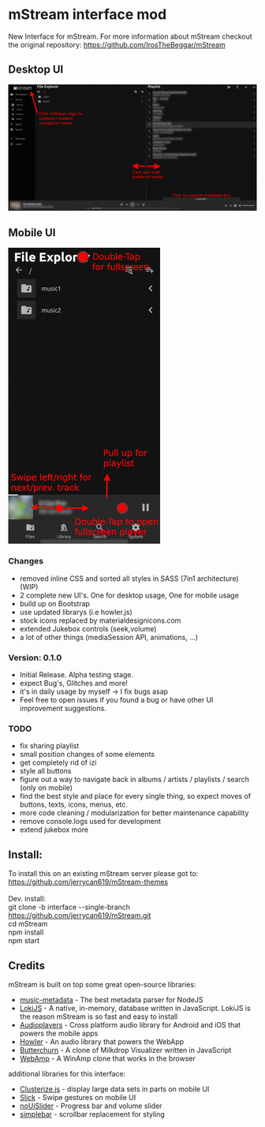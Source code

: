 # mStream interface mod

New Interface for mStream. 
For more information about mStream checkout the original repository: https://github.com/IrosTheBeggar/mStream

## Desktop UI
![](/git_img/desktop.gif)

## Mobile UI
![](/git_img/mobile.gif)

### Changes
* removed inline CSS and sorted all styles in SASS (7in1 architecture) (WIP)
* 2 complete new UI's. One for desktop usage, One for mobile usage
* build up on Bootstrap
* use updated librarys (i.e howler.js)
* stock icons replaced by materialdesignicons.com
* extended Jukebox controls (seek,volume)
* a lot of other things (mediaSession API, animations, ...)

### Version: 0.1.0
* Initial Release. Alpha testing stage.
* expect Bug's, Glitches and more!
* it's in daily usage by myself -> I fix bugs asap
* Feel free to open issues if you found a bug or have other UI improvement suggestions.

### TODO
* fix sharing playlist
* small position changes of some elements
* get completely rid of izi
* style all buttons
* figure out a way to navigate back in albums / artists / playlists / search (only on mobile)
* find the best style and place for every single thing, so expect moves of buttons, texts, icons, menus, etc.
* more code cleaning / modularization for better maintenance capability
* remove console.logs used for development
* extend jukebox more

## Install:
To install this on an existing mStream server please got to: https://github.com/jerrycan619/mStream-themes
<br/><br/>
Dev. install:<br/>
git clone -b interface --single-branch https://github.com/jerrycan619/mStream.git<br/>
cd mStream<br/>
npm install<br/>
npm start<br/>

## Credits

mStream is built on top some great open-source libraries:

* [music-metadata](https://github.com/Borewit/music-metadata) - The best metadata parser for NodeJS
* [LokiJS](https://github.com/techfort/LokiJS) - A native, in-memory, database written in JavaScript.  LokiJS is the reason mStream is so fast and easy to install
* [Audioplayers](https://github.com/luanpotter/audioplayers) - Cross platform audio library for Android and iOS that powers the mobile apps
* [Howler](https://github.com/goldfire/howler.js) - An audio library that powers the WebApp
* [Butterchurn](https://github.com/jberg/butterchurn) - A clone of Milkdrop Visualizer written in JavaScript
* [WebAmp](https://github.com/captbaritone/webamp) - A WinAmp clone that works in the browser

additional libraries for this interface:
* [Clusterize.js](https://github.com/NeXTs/Clusterize.js) - display large data sets in parts on mobile UI
* [Slick](https://github.com/kenwheeler/slick/) - Swipe gestures on mobile UI
* [noUiSlider](https://github.com/leongersen/noUiSlider) - Progress bar and volume slider
* [simplebar](https://github.com/Grsmto/simplebar) - scrollbar replacement for styling



